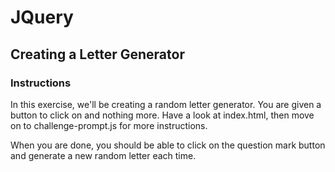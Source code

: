 # JQuery

## Creating a Letter Generator

### Instructions

In this exercise, we'll be creating a random letter generator. You are given a button to click on and nothing more. Have a look at index.html, then move on to challenge-prompt.js for more instructions.

When you are done, you should be able to click on the question mark button and generate a new random letter each time.